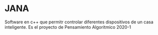 # JANA
 Software en c++ que permitr controlar diferentes dispositivos de un casa inteligente.  Es el proyecto de Pensamiento Algoritmico 2020-1 
